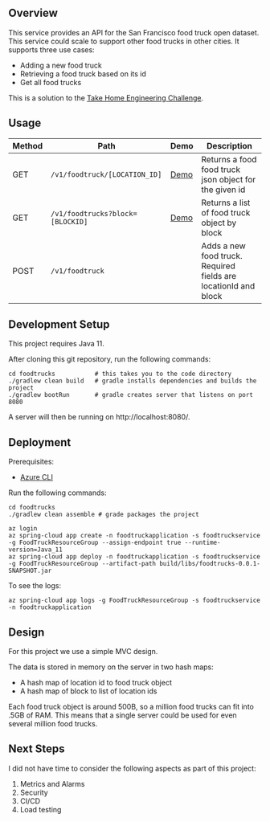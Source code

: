 ## Overview

This service provides an API for the San Francisco food truck open
dataset. This service could scale to support other food trucks in
other cities. It supports three use cases:

* Adding a new food truck
* Retrieving a food truck based on its id
* Get all food trucks

This is a solution to the [Take Home Engineering
Challenge](https://github.com/erikschlegel/take-home-engineering-challenge).

## Usage

| Method | Path | Demo | Description |
| --- | ---- | ---- | ----------- |
| GET | `/v1/foodtruck/[LOCATION_ID]` | [Demo](https://foodtruckservice-foodtruckapplication.azuremicroservices.io/foodtruck/364218) | Returns a food food truck json object for the given id |
| GET | `/v1/foodtrucks?block=[BLOCKID]` | [Demo](https://foodtruckservice-foodtruckapplication.azuremicroservices.io/foodtrucks?block=0234) | Returns a list of food truck object by block |
| POST | `/v1/foodtruck` | | Adds a new food truck. Required fields are locationId and block |

## Development Setup

This project requires Java 11.

After cloning this git repository, run the following commands:

    cd foodtrucks           # this takes you to the code directory
    ./gradlew clean build   # gradle installs dependencies and builds the project
    ./gradlew bootRun       # gradle creates server that listens on port 8080

A server will then be running on http://localhost:8080/.

## Deployment

Prerequisites:
* [Azure CLI](https://docs.microsoft.com/en-us/cli/azure/install-azure-cli)

Run the following commands:

    cd foodtrucks
    ./gradlew clean assemble # grade packages the project

    az login
    az spring-cloud app create -n foodtruckapplication -s foodtruckservice -g FoodTruckResourceGroup --assign-endpoint true --runtime-version=Java_11
    az spring-cloud app deploy -n foodtruckapplication -s foodtruckservice -g FoodTruckResourceGroup --artifact-path build/libs/foodtrucks-0.0.1-SNAPSHOT.jar

To see the logs:

    az spring-cloud app logs -g FoodTruckResourceGroup -s foodtruckservice -n foodtruckapplication

## Design

For this project we use a simple MVC design.

The data is stored in memory on the server in two hash maps:

* A hash map of location id to food truck object
* A hash map of block to list of location ids

Each food truck object is around 500B, so a million food trucks can
fit into .5GB of RAM. This means that a single server could be used
for even several million food trucks.

## Next Steps

I did not have time to consider the following aspects as part of this project:

1. Metrics and Alarms
2. Security
3. CI/CD
4. Load testing
